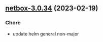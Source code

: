 

## [netbox-3.0.34](https://github.com/truecharts/charts/compare/netbox-3.0.33...netbox-3.0.34) (2023-02-19)

### Chore

- update helm general non-major
  
  